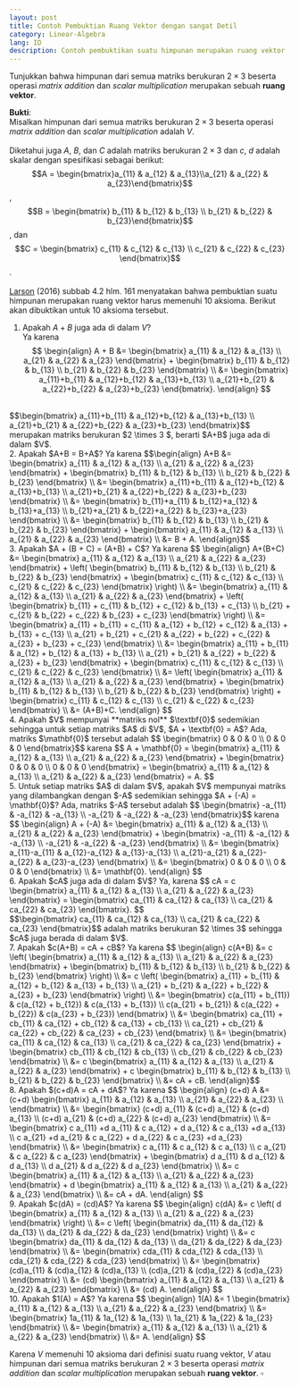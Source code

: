 ```yaml
---
layout: post
title: Contoh Pembuktian Ruang Vektor dengan sangat Detil
category: Linear-Algebra
lang: ID
description: Contoh pembuktikan suatu himpunan merupakan ruang vektor
---
```


Tunjukkan bahwa himpunan dari semua matriks berukuran $2 \times 3$ beserta operasi _matrix addition_ dan _scalar multiplication_ merupakan sebuah **ruang vektor**.    
       
**Bukti**:   
Misalkan himpunan dari semua matriks berukuran $2 \times 3$ beserta operasi _matrix addition_ dan _scalar multiplication_ adalah $V$.      
<br/>
Diketahui juga $A$, $B$, dan $C$ adalah matriks berukuran $2 \times 3$ dan $c$, $d$ adalah skalar dengan spesifikasi sebagai berikut:   
$$A = \begin{bmatrix}a_{11} & a_{12} & a_{13}\\a_{21} & a_{22} & a_{23}\end{bmatrix}$$, $$B = \begin{bmatrix} 	b_{11} & b_{12} & b_{13} \\ b_{21} & b_{22} & b_{23}\end{bmatrix}$$, dan $$C = \begin{bmatrix} 	c_{11} & c_{12} & c_{13} \\ c_{21} & c_{22} & c_{23} \end{bmatrix}$$.    
<br/>
[Larson](https://www.amazon.com/Elementary-Linear-Algebra-Ron-Larson/dp/1305658000/) (2016) subbab 4.2 hlm. 161 menyatakan bahwa pembuktian suatu himpunan merupakan ruang vektor harus memenuhi 10 aksioma. Berikut akan dibuktikan untuk 10 aksioma tersebut.
1. Apakah $A+B$ juga ada di dalam $V$?    
Ya karena     
$$
\begin{align}
    A + B &= \begin{bmatrix} a_{11} & a_{12} & a_{13} \\ a_{21} & a_{22} & a_{23} \end{bmatrix} + \begin{bmatrix} 	b_{11} & b_{12} & b_{13} \\ b_{21} & b_{22} & b_{23} \end{bmatrix}  \\
          &= \begin{bmatrix} 	a_{11}+b_{11} & a_{12}+b_{12} & a_{13}+b_{13} \\ a_{21}+b_{21} & a_{22}+b_{22} & a_{23}+b_{23}	 \end{bmatrix}.
\end{align}
$$    
<br/>
$$\begin{bmatrix} a_{11}+b_{11} & a_{12}+b_{12} & a_{13}+b_{13} \\
	a_{21}+b_{21} & a_{22}+b_{22} & a_{23}+b_{23} \end{bmatrix}$$ merupakan matriks berukuran $2 \times 3 $, berarti $A+B$ juga ada di dalam $V$.    
<br/>
2. Apakah $A+B = B+A$?    
Ya karena    
$$\begin{align} A+B &= \begin{bmatrix} 	a_{11} & a_{12} & a_{13} \\
	a_{21} & a_{22} & a_{23} \end{bmatrix} +  \begin{bmatrix} 	b_{11} & b_{12} & b_{13} \\
	b_{21} & b_{22} & b_{23} \end{bmatrix} \\
                    &= \begin{bmatrix}  a_{11}+b_{11} & a_{12}+b_{12} & a_{13}+b_{13} \\
	a_{21}+b_{21} & a_{22}+b_{22} & a_{23}+b_{23}	
 \end{bmatrix} \\
                    &= \begin{bmatrix} 	b_{11}+a_{11} & b_{12}+a_{12} & b_{13}+a_{13} \\
	b_{21}+a_{21} & b_{22}+a_{22} & b_{23}+a_{23} \end{bmatrix} \\
                    &= \begin{bmatrix} 	b_{11} & b_{12} & b_{13} \\
	b_{21} & b_{22} & b_{23} \end{bmatrix} + \begin{bmatrix} 	a_{11} & a_{12} & a_{13} \\
	a_{21} & a_{22} & a_{23} \end{bmatrix} \\
                    &= B + A.
\end{align}$$        
<br/>    
3. Apakah $A + (B + C) = (A+B) + C$?    
Ya karena    
$$ \begin{align} A+(B+C) &= \begin{bmatrix} a_{11} & a_{12} & a_{13} \\
	a_{21} & a_{22} & a_{23} \end{bmatrix} + \left( \begin{bmatrix} b_{11} & b_{12} & b_{13} \\
	b_{21} & b_{22} & b_{23} \end{bmatrix} + \begin{bmatrix} c_{11} & c_{12} & c_{13} \\
	c_{21} & c_{22} & c_{23} \end{bmatrix} \right) \\
                         &= \begin{bmatrix} a_{11} & a_{12} & a_{13} \\
	a_{21} & a_{22} & a_{23} \end{bmatrix} + \left( \begin{bmatrix} b_{11} + c_{11} & b_{12} + c_{12} & b_{13} + c_{13} \\
	b_{21} + c_{21} & b_{22} + c_{22} & b_{23} + c_{23}	\end{bmatrix} \right) \\
	                     &= \begin{bmatrix} a_{11} + b_{11} + c_{11}  & a_{12} + b_{12} + c_{12} & a_{13} + b_{13} + c_{13} \\
	a_{21} + b_{21} + c_{21}  & a_{22} + b_{22} + c_{22} & a_{23} + b_{23} + c_{23} \end{bmatrix} \\
	                     &= \begin{bmatrix} a_{11} + b_{11} & a_{12} + b_{12} & a_{13} + b_{13} \\
	a_{21} + b_{21} & a_{22} + b_{22} & a_{23} + b_{23} \end{bmatrix} + \begin{bmatrix} 	 c_{11} &  c_{12} &  c_{13} \\
	c_{21} & c_{22} & c_{23} \end{bmatrix} \\
	                     &= \left( \begin{bmatrix} 	a_{11} & a_{12} & a_{13} \\
	a_{21} & a_{22} & a_{23} \end{bmatrix} + \begin{bmatrix} 	b_{11} & b_{12} & b_{13} \\
	b_{21} & b_{22} & b_{23}	  \end{bmatrix} \right) + \begin{bmatrix} 	c_{11} & c_{12} & c_{13} \\
	c_{21} & c_{22} & c_{23}	  \end{bmatrix} \\
	                     &= (A+B)+C.
	 \end{align}
$$     
<br/>     
4. Apakah $V$ mempunyai **matriks nol** $\textbf{0}$ sedemikian sehingga untuk setiap matriks $A$ di $V$, $A + \textbf{0} = A$?    
Ada, matriks $\mathbf{0}$ tersebut adalah    
$$  \begin{bmatrix} 0 & 0 & 0 \\
		0 & 0 & 0 \end{bmatrix}$$ karena
		$$ 	A + \mathbf{0} = \begin{bmatrix} a_{11} & a_{12} & a_{13} \\
	a_{21} & a_{22} & a_{23} \end{bmatrix} + \begin{bmatrix} 0 & 0 & 0 \\
		0 & 0 & 0 \end{bmatrix} = \begin{bmatrix} 	a_{11} & a_{12} & a_{13} \\
	a_{21} & a_{22} & a_{23} \end{bmatrix} = A.
		$$    
<br/>
5. Untuk setiap matriks $A$ di dalam $V$, apakah $V$ mempunyai matriks yang dilambangkan dengan $-A$ sedemikian sehingga $A + (-A) = \mathbf{0}$?   
Ada, matriks $-A$ tersebut adalah 
$$ \begin{bmatrix} -a_{11} & -a_{12} & -a_{13} \\
	-a_{21} & -a_{22} & -a_{23} \end{bmatrix}$$	karena
	$$ \begin{align} A + (-A) &= \begin{bmatrix} 	a_{11} & a_{12} & a_{13} \\
	a_{21} & a_{22} & a_{23} \end{bmatrix} + \begin{bmatrix} 	-a_{11} & -a_{12} & -a_{13} \\
	-a_{21} & -a_{22} & -a_{23} \end{bmatrix} \\
	                          &= \begin{bmatrix} 	a_{11}-a_{11} & a_{12}-a_{12} & a_{13}-a_{13} \\
	a_{21}-a_{21} & a_{22}-a_{22} & a_{23}-a_{23} \end{bmatrix} \\
	                          &= \begin{bmatrix} 		0 & 0 & 0 \\
		0 & 0 & 0 \end{bmatrix} \\
		                      &= \mathbf{0}.
	\end{align}
	$$	  
<br/>	
6. Apakah $cA$ juga ada di dalam $V$?    
Ya, karena
$$ cA = c \begin{bmatrix} 	a_{11} & a_{12} & a_{13} \\
	a_{21} & a_{22} & a_{23}
 \end{bmatrix} = \begin{bmatrix} 	ca_{11} & ca_{12} & ca_{13} \\
	ca_{21} & ca_{22} & ca_{23} \end{bmatrix}.
$$    
<br/>
$$\begin{bmatrix} 	ca_{11} & ca_{12} & ca_{13} \\
	ca_{21} & ca_{22} & ca_{23} \end{bmatrix}$$ adalah matriks berukuran $2 \times 3$ sehingga $cA$ juga berada di dalam $V$.   
<br/>
7. Apakah $c(A+B) = cA + cB$?    
Ya karena   
$$ \begin{align} c(A+B) &= c \left( \begin{bmatrix} 	a_{11} & a_{12} & a_{13} \\
	a_{21} & a_{22} & a_{23} \end{bmatrix} + \begin{bmatrix} 	b_{11} & b_{12} & b_{13} \\
	b_{21} & b_{22} & b_{23} \end{bmatrix} \right) \\
	                    &= c \left( \begin{bmatrix} 	a_{11} + b_{11} & a_{12} + b_{12} & a_{13} + b_{13} \\
	a_{21} + b_{21} & a_{22} + b_{22} & a_{23} + b_{23} \end{bmatrix} \right) \\
	                    &= \begin{bmatrix} 	c(a_{11} + b_{11}) & c(a_{12} + b_{12}) & c(a_{13} + b_{13}) \\
	c(a_{21} + b_{21}) & c(a_{22} + b_{22}) & c(a_{23} + b_{23}) \end{bmatrix} \\
	                    &= \begin{bmatrix} 	ca_{11} + cb_{11} & ca_{12} + cb_{12} & ca_{13} + cb_{13} \\
	ca_{21} + cb_{21} & ca_{22} + cb_{22} & ca_{23} + cb_{23} \end{bmatrix} \\
	                    &= \begin{bmatrix} 	ca_{11} & ca_{12} & ca_{13}  \\
	ca_{21} & ca_{22} & ca_{23}  \end{bmatrix} + \begin{bmatrix} 	cb_{11} & cb_{12} & cb_{13} \\
	cb_{21} & cb_{22} & cb_{23} \end{bmatrix} \\
	                    &= c \begin{bmatrix} 	a_{11} & a_{12} & a_{13}  \\
	a_{21} & a_{22} & a_{23}  \end{bmatrix} + c \begin{bmatrix} 	b_{11} & b_{12} & b_{13}  \\
	b_{21} & b_{22} & b_{23}  \end{bmatrix} \\
	                    &= cA + cB.
\end{align}$$    
<br/>
8. Apakah $(c+d)A = cA + dA$?    
Ya karena    
$$ \begin{align} (c+d) A &= (c+d) \begin{bmatrix} 	a_{11} & a_{12} & a_{13}  \\
	a_{21} & a_{22} & a_{23} \\ 		
\end{bmatrix}  \\
                         &= \begin{bmatrix} (c+d) a_{11} & (c+d) a_{12} & (c+d) a_{13}  \\
	(c+d) a_{21} & (c+d) a_{22} & (c+d) a_{23} 	 \end{bmatrix} \\
	                     &= \begin{bmatrix} 	c a_{11} +d a_{11} & c a_{12} + d a_{12} & c a_{13} +d a_{13}  \\
	c a_{21} +d a_{21} & c a_{22} + d a_{22} & c a_{23} +d a_{23} 	\end{bmatrix} \\
	                     &= \begin{bmatrix} 	c a_{11} & c a_{12}  & c a_{13}   \\
	c a_{21} & c a_{22}  & c a_{23}  \end{bmatrix} + \begin{bmatrix} 	d a_{11} & d a_{12} & d a_{13}  \\
	d a_{21} & d a_{22} & d a_{23} \end{bmatrix} \\
	                     &= c \begin{bmatrix} 	a_{11} & a_{12}  & a_{13}   \\
	a_{21} & a_{22}  & a_{23} \end{bmatrix} + d \begin{bmatrix} 	a_{11} & a_{12} & a_{13}  \\
	a_{21} & a_{22} & a_{23} 	\end{bmatrix} \\
	                     &= cA + dA.
\end{align} $$    
<br/>
9. Apakah $c(dA) = (cd)A$?   
Ya karena   
$$ \begin{align} c(dA) &= c \left( d \begin{bmatrix} 	a_{11} & a_{12} & a_{13}  \\
	a_{21} & a_{22} & a_{23}  \end{bmatrix} \right)  \\
	                   &= c \left( \begin{bmatrix} 	da_{11} & da_{12} & da_{13}  \\
	da_{21} & da_{22} & da_{23} \end{bmatrix} \right)  \\
	                   &= c \begin{bmatrix} 	da_{11} & da_{12} & da_{13}  \\
	da_{21} & da_{22} & da_{23} \end{bmatrix}  \\
	                   &= \begin{bmatrix} 	cda_{11} & cda_{12} & cda_{13}  \\
	cda_{21} & cda_{22} & cda_{23} \end{bmatrix} \\
	                   &= \begin{bmatrix} 	(cd)a_{11} & (cd)a_{12} & (cd)a_{13}  \\
	(cd)a_{21} & (cd)a_{22} & (cd)a_{23} \end{bmatrix} \\
	                   &= (cd) \begin{bmatrix} 	a_{11} & a_{12} & a_{13}  \\
	a_{21} & a_{22} & a_{23} \end{bmatrix} \\
	                   &= (cd) A. 
\end{align} $$   
<br/>
10. Apakah $1(A) = A$?   
Ya karena    
$$ \begin{align} 1(A) &= 1 \begin{bmatrix} 	a_{11} & a_{12} & a_{13}  \\
	a_{21} & a_{22} & a_{23} \end{bmatrix} \\
	                  &= \begin{bmatrix} 	1a_{11} & 1a_{12} & 1a_{13}  \\
	1a_{21} & 1a_{22} & 1a_{23} \end{bmatrix} \\
	                  &= \begin{bmatrix} 	a_{11} & a_{12} & a_{13}  \\
	a_{21} & a_{22} & a_{23} \end{bmatrix}  \\
	                  &= A.
	\end{align}
$$
<br/>

Karena $V$ memenuhi 10 aksioma dari definisi suatu ruang vektor, $V$ atau himpunan dari semua matriks berukuran $2 \times 3$ beserta operasi _matrix addition_ dan _scalar multiplication_ merupakan sebuah **ruang vektor**.   $\square$





